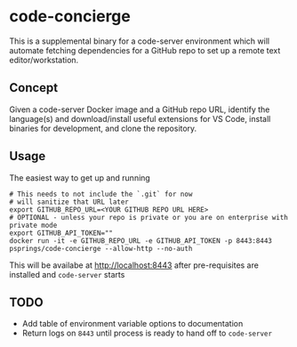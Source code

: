 # code-concierge

This is a supplemental binary for a code-server environment which will automate fetching dependencies for a GitHub repo to set up a remote text editor/workstation.

## Concept

Given a code-server Docker image and a GitHub repo URL, identify the language(s) and download/install useful extensions for VS Code,
install binaries for development, and clone the repository.

## Usage

The easiest way to get up and running

```shell
# This needs to not include the `.git` for now
# will sanitize that URL later
export GITHUB_REPO_URL=<YOUR GITHUB REPO URL HERE>
# OPTIONAL - unless your repo is private or you are on enterprise with private mode
export GITHUB_API_TOKEN=""
docker run -it -e GITHUB_REPO_URL -e GITHUB_API_TOKEN -p 8443:8443 psprings/code-concierge --allow-http --no-auth
```

This will be availabe at <http://localhost:8443> after pre-requisites are installed and `code-server` starts

## TODO

* Add table of environment variable options to documentation
* Return logs on `8443` until process is ready to hand off to `code-server`